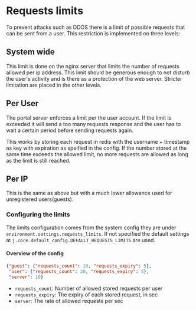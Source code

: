 # Requests limits

To prevent attacks such as DDOS there is a limit of possible requests that can be sent from a user.
This restriction is implemented on three levels:

## System wide

This limit is done on the nginx server that limits the number of requests allowed per ip address.
This limit should be generous enough to not disturb the user's activity and is there as a protection of the web server.
Stricter limitation are placed in the other levels.

## Per User

The portal server enforces a limit per the user account. If the limit is exceeded it will send a too many requests response and the user has to wait a certain period before sending requests again.

This works by storing each request in redis with the username + timestamp as key with expiration as speified in the config.
If the number stored at the same time exceeds the allowed limit, no more requests are allowed as long as the limit is still reached.

## Per IP

This is the same as above but with a much lower allowance used for unregistered users(guests).

### Configuring the limits

The limits configuration comes from the system config they are under `environment.settings.requests_limits`.
If not specified the default settings at `j.core.default_config.DEFAULT_REQUESTS_LIMITS` are used.

#### Overview of the config

```json
{"guest": {"requests_count": 10, "requests_expiry": 5},
 "user": {"requests_count": 20, "requests_expiry": 5},
 "server": 10}
```

- `requests_count`: Number of allowed stored requests per user
- `requests_expiry`: The expiry of each stored request, in sec
- `server`: The rate of allowed requests per sec

